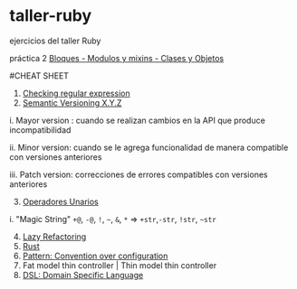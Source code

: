 taller-ruby
===========

ejercicios del taller Ruby

práctica 2 
[Bloques - Modulos  y mixins - Clases y Objetos](https://github.com/fernandolopez/capacitacion-ruby-ttps/blob/master/actividades/practicas/practica-02.md)


#CHEAT SHEET

1. [Checking regular expression](http://rubular.com/)
2. [Semantic Versioning X.Y.Z](http://semver.org/)

  i.  Mayor version : cuando se realizan cambios en la API que produce incompatibilidad
  
  ii. Minor version: cuando se le agrega funcionalidad de manera compatible con versiones anteriores
  
  iii. Patch version: correcciones de errores compatibles con versiones anteriores

3. [Operadores Unarios](http://www.rubyinside.com/rubys-unary-operators-and-how-to-redefine-their-functionality-5610.html?utm_source=rubyweekly&utm_medium=email)

  i. "Magic String" `+@`, `-@`, `!`, `~`, `&`, `*` =>   `+str`,`-str`, `!str`, `~str ` 
  
4. [Lazy Refactoring](http://robots.thoughtbot.com/lazy-refactoring)
5. [Rust](https://medium.com/@adamhjk/rust-and-go-e18d511fbd95)
6. [Pattern: Convention over configuration](http://es.wikipedia.org/wiki/Convenci%C3%B3n_sobre_Configuraci%C3%B3n)
7. Fat model thin controller | Thin model thin controller
8. [DSL: Domain Specific Language](http://es.wikipedia.org/wiki/Lenguaje_espec%C3%ADfico_del_dominio)

